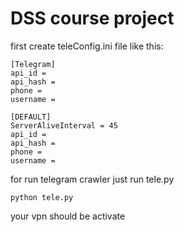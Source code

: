 # DSS course project

first create teleConfig.ini file like this:


```
[Telegram]
api_id = 
api_hash =  
phone = 
username = 

[DEFAULT]
ServerAliveInterval = 45
api_id = 
api_hash = 
phone = 
username = 
```

for run telegram crawler just run tele.py

```
python tele.py
```

your vpn should be activate
